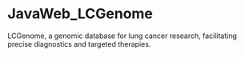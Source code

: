 # JavaWeb_LCGenome
LCGenome, a genomic database for lung cancer research, facilitating precise diagnostics and targeted therapies.
